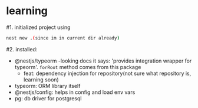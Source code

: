 # learning

#1. initialized project using

```bash
nest new .(since im in current dir already)
```

#2. installed:

- @nestjs/typeorm
  -looking docs it says: 'provides integration wrapper for typeorm'. `forRoot` method comes from this package
  - feat: dependency injection for repository(not sure what repository is, learning soon)
- typeorm: ORM library itself
- @nestjs/config: helps in config and load env vars
- pg: db driver for postgresql
